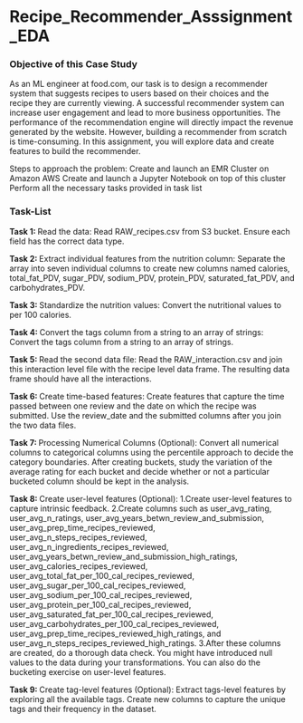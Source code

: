 # <strong> Recipe_Recommender_Asssignment_EDA </strong> 


###  [](url) Objective of this Case Study


As an ML engineer at food.com, our task is to design a recommender system that suggests recipes to users based on their choices and the recipe they are currently viewing. A successful recommender system can increase user engagement and lead to more business opportunities. The performance of the recommendation engine will directly impact the revenue generated by the website. However, building a recommender from scratch is time-consuming. In this assignment, you will explore data and create features to build the recommender.

Steps to approach the problem:
Create and launch an EMR Cluster on Amazon AWS
Create and launch a Jupyter Notebook on top of this cluster
Perform all the necessary tasks provided in task list


### Task-List
<strong> Task 1: </strong> Read the data: Read RAW_recipes.csv from S3 bucket. Ensure each field has the correct data type.

<strong> Task 2: </strong> Extract individual features from the nutrition column: Separate the array into seven individual columns to create new columns named calories, total_fat_PDV, sugar_PDV, sodium_PDV, protein_PDV, saturated_fat_PDV, and carbohydrates_PDV.

<strong> Task 3: </strong> Standardize the nutrition values: Convert the nutritional values to per 100 calories.

<strong> Task 4: </strong> Convert the tags column from a string to an array of strings: Convert the tags column from a string to an array of strings.

<strong> Task 5: </strong> Read the second data file: Read the RAW_interaction.csv and join this interaction level file with the recipe level data frame. The resulting data frame should have all the interactions.

<strong> Task 6: </strong> Create time-based features: Create features that capture the time passed between one review and the date on which the recipe was submitted. Use the review_date and the submitted columns after you join the two data files.

<strong> Task 7: </strong> Processing Numerical Columns (Optional): Convert all numerical columns to categorical columns using the percentile approach to decide the category boundaries. After creating buckets, study the variation of the average rating for each bucket and decide whether or not a particular bucketed column should be kept in the analysis.

<strong> Task 8: </strong> Create user-level features (Optional): 1.Create user-level features to capture intrinsic feedback. 2.Create columns such as user_avg_rating, user_avg_n_ratings, user_avg_years_betwn_review_and_submission, user_avg_prep_time_recipes_reviewed, user_avg_n_steps_recipes_reviewed, user_avg_n_ingredients_recipes_reviewed, user_avg_years_betwn_review_and_submission_high_ratings, user_avg_calories_recipes_reviewed, user_avg_total_fat_per_100_cal_recipes_reviewed, user_avg_sugar_per_100_cal_recipes_reviewed, user_avg_sodium_per_100_cal_recipes_reviewed, user_avg_protein_per_100_cal_recipes_reviewed, user_avg_saturated_fat_per_100_cal_recipes_reviewed, user_avg_carbohydrates_per_100_cal_recipes_reviewed, user_avg_prep_time_recipes_reviewed_high_ratings, and user_avg_n_steps_recipes_reviewed_high_ratings. 3.After these columns are created, do a thorough data check. You might have introduced null values to the data during your transformations. You can also do the bucketing exercise on user-level features.

<strong> Task 9: </strong> Create tag-level features (Optional): Extract tags-level features by exploring all the available tags. Create new columns to capture the unique tags and their frequency in the dataset.
